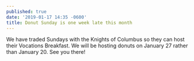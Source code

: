 ```yaml
---
published: true
date: '2019-01-17 14:35 -0600'
title: Donut Sunday is one week late this month
---
```

We have traded Sundays with the Knights of Columbus so they can host their Vocations Breakfast. We will be hosting donuts on January 27 rather than January 20. See you there!